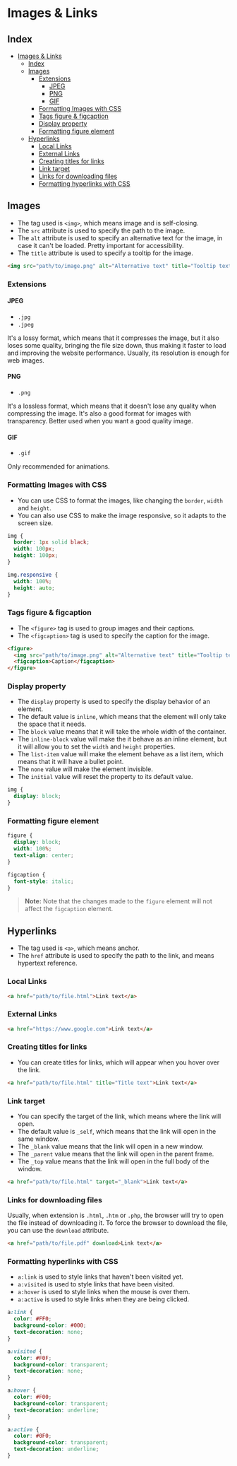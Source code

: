 # Images & Links

## Index

- [Images \& Links](#images--links)
  - [Index](#index)
  - [Images](#images)
    - [Extensions](#extensions)
      - [JPEG](#jpeg)
      - [PNG](#png)
      - [GIF](#gif)
    - [Formatting Images with CSS](#formatting-images-with-css)
    - [Tags figure \& figcaption](#tags-figure--figcaption)
    - [Display property](#display-property)
    - [Formatting figure element](#formatting-figure-element)
  - [Hyperlinks](#hyperlinks)
    - [Local Links](#local-links)
    - [External Links](#external-links)
    - [Creating titles for links](#creating-titles-for-links)
    - [Link target](#link-target)
    - [Links for downloading files](#links-for-downloading-files)
    - [Formatting hyperlinks with CSS](#formatting-hyperlinks-with-css)

## Images

- The tag used is `<img>`, which means image and is self-closing.
- The `src` attribute is used to specify the path to the image.
- The `alt` attribute is used to specify an alternative text for the image, in case it can't be loaded. Pretty important for accessibility.
- The `title` attribute is used to specify a tooltip for the image.

~~~html
<img src="path/to/image.png" alt="Alternative text" title="Tooltip text">
~~~

### Extensions

#### JPEG

- `.jpg`
- `.jpeg`

It's a lossy format, which means that it compresses the image, but it also loses some quality, bringing the file size down, thus making it faster to load and improving the website performance. Usually, its resolution is enough for web images.

#### PNG

- `.png`

It's a lossless format, which means that it doesn't lose any quality when compressing the image. It's also a good format for images with transparency. Better used when you want a good quality image.

#### GIF

- `.gif`

Only recommended for animations.

### Formatting Images with CSS

- You can use CSS to format the images, like changing the `border`, `width` and `height`.
- You can also use CSS to make the image responsive, so it adapts to the screen size.

~~~css
img {
  border: 1px solid black;
  width: 100px;
  height: 100px;
}

img.responsive {
  width: 100%;
  height: auto;
}
~~~

### Tags figure & figcaption

- The `<figure>` tag is used to group images and their captions.
- The `<figcaption>` tag is used to specify the caption for the image.

~~~html
<figure>
  <img src="path/to/image.png" alt="Alternative text" title="Tooltip text">
  <figcaption>Caption</figcaption>
</figure>
~~~

### Display property

- The `display` property is used to specify the display behavior of an element.
- The default value is `inline`, which means that the element will only take the space that it needs.
- The `block` value means that it will take the whole width of the container.
- The `inline-block` value will make the it behave as an inline element, but it will allow you to set the `width` and `height` properties.
- The `list-item` value will make the element behave as a list item, which means that it will have a bullet point.
- The `none` value will make the element invisible.
- The `initial` value will reset the property to its default value.

~~~css
img {
  display: block;
}
~~~

### Formatting figure element

~~~css
figure {
  display: block;
  width: 100%;
  text-align: center;
}

figcaption {
  font-style: italic;
}
~~~

> **Note:** Note that the changes made to the `figure` element will not affect the `figcaption` element.

## Hyperlinks

- The tag used is `<a>`, which means anchor.
- The `href` attribute is used to specify the path to the link, and means hypertext reference.

### Local Links

~~~html
<a href="path/to/file.html">Link text</a>
~~~

### External Links

~~~html
<a href="https://www.google.com">Link text</a>
~~~

### Creating titles for links

- You can create titles for links, which will appear when you hover over the link.

~~~html
<a href="path/to/file.html" title="Title text">Link text</a>
~~~

### Link target

- You can specify the target of the link, which means where the link will open.
- The default value is `_self`, which means that the link will open in the same window.
- The `_blank` value means that the link will open in a new window.
- The `_parent` value means that the link will open in the parent frame.
- The `_top` value means that the link will open in the full body of the window.

~~~html
<a href="path/to/file.html" target="_blank">Link text</a>
~~~

### Links for downloading files

Usually, when extension is `.html`, `.htm` or `.php`, the browser will try to open the file instead of downloading it. To force the browser to download the file, you can use the `download` attribute.

~~~html
<a href="path/to/file.pdf" download>Link text</a>
~~~

### Formatting hyperlinks with CSS

- `a:link` is used to style links that haven't been visited yet.
- `a:visited` is used to style links that have been visited.
- `a:hover` is used to style links when the mouse is over them.
- `a:active` is used to style links when they are being clicked.

~~~css
a:link {
  color: #FF0;
  background-color: #000;
  text-decoration: none;
}

a:visited {
  color: #F0F;
  background-color: transparent;
  text-decoration: none;
}

a:hover {
  color: #F00;
  background-color: transparent;
  text-decoration: underline;
}

a:active {
  color: #0F0;
  background-color: transparent;
  text-decoration: underline;
}
~~~
